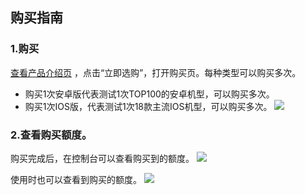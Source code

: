


## 购买指南

### 1.购买
<a targert="_blank" href="https://www.qcloud.com/product/ect">查看产品介绍页</a> ，点击“立即选购”，打开购买页。每种类型可以购买多次。  


- 购买1次安卓版代表测试1次TOP100的安卓机型，可以购买多次。
- 购买1次IOS版，代表测试1次18款主流IOS机型，可以购买多次。
![](https://mc.qcloudimg.com/static/img/681b61cdbb16471f7a0677928bfa10b8/image.png)


### 2.查看购买额度。
购买完成后，在控制台可以查看购买到的额度。
![](https://mc.qcloudimg.com/static/img/31deadbc1d2027323077f3073eb55721/image.png)

使用时也可以查看到购买的额度。
![](https://mc.qcloudimg.com/static/img/98675e1674d1c9e9bda0f59b1b47d5e1/image.png)